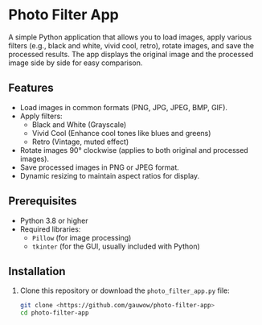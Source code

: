 # Photo Filter App

A simple Python application that allows you to load images, apply various filters (e.g., black and white, vivid cool, retro), rotate images, and save the processed results. The app displays the original image and the processed image side by side for easy comparison.

## Features
- Load images in common formats (PNG, JPG, JPEG, BMP, GIF).
- Apply filters:
  - Black and White (Grayscale)
  - Vivid Cool (Enhance cool tones like blues and greens)
  - Retro (Vintage, muted effect)
- Rotate images 90° clockwise (applies to both original and processed images).
- Save processed images in PNG or JPEG format.
- Dynamic resizing to maintain aspect ratios for display.

## Prerequisites
- Python 3.8 or higher
- Required libraries:
  - `Pillow` (for image processing)
  - `tkinter` (for the GUI, usually included with Python)

## Installation
1. Clone this repository or download the `photo_filter_app.py` file:
   ```bash
   git clone <https://github.com/gauwow/photo-filter-app>
   cd photo-filter-app
